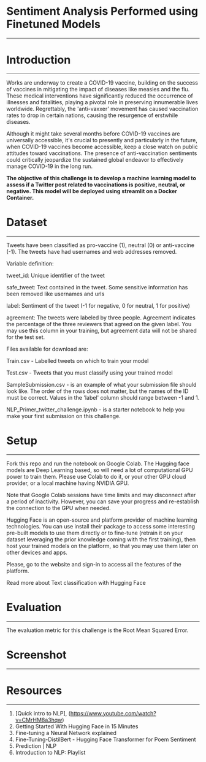 # Sentiment Analysis Performed using Finetuned Models
______________________________________________________________________________________

# Introduction
______________________________________________________________________________________
Works are underway to create a COVID-19 vaccine, building on the success of vaccines in mitigating the impact of diseases like measles and the flu. These medical interventions have significantly reduced the occurrence of illnesses and fatalities, playing a pivotal role in preserving innumerable lives worldwide. Regrettably, the 'anti-vaxxer' movement has caused vaccination rates to drop in certain nations, causing the resurgence of erstwhile diseases.

Although it might take several months before COVID-19 vaccines are universally accessible, it's crucial to presently and particularly in the future, when COVID-19 vaccines become accessible, keep a close watch on public attitudes toward vaccinations. The presence of anti-vaccination sentiments could critically jeopardize the sustained global endeavor to effectively manage COVID-19 in the long run.

**The objective of this challenge is to develop a machine learning model to assess if a Twitter post related to vaccinations is positive, neutral, or negative. This model will be deployed using streamlit on a Docker Container.**

# Dataset
_______________________________________________________________________________________
Tweets have been classified as pro-vaccine (1), neutral (0) or anti-vaccine (-1). The tweets have had usernames and web addresses removed.

Variable definition:

tweet_id: Unique identifier of the tweet

safe_tweet: Text contained in the tweet. Some sensitive information has been removed like usernames and urls

label: Sentiment of the tweet (-1 for negative, 0 for neutral, 1 for positive)

agreement: The tweets were labeled by three people. Agreement indicates the percentage of the three reviewers that agreed on the given label. You may use this column in your training, but agreement data will not be shared for the test set.

Files available for download are:

Train.csv - Labelled tweets on which to train your model

Test.csv - Tweets that you must classify using your trained model

SampleSubmission.csv - is an example of what your submission file should look like. The order of the rows does not matter, but the names of the ID must be correct. Values in the 'label' column should range between -1 and 1.

NLP_Primer_twitter_challenge.ipynb - is a starter notebook to help you make your first submission on this challenge.

# Setup
______________________________________________________________________________________________
Fork this repo and run the notebook on Google Colab. The Hugging face models are Deep Learning based, so will need a lot of computational GPU power to train them. Please use Colab to do it, or your other GPU cloud provider, or a local machine having NVIDIA GPU.

Note that Google Colab sessions have time limits and may disconnect after a period of inactivity. However, you can save your progress and re-establish the connection to the GPU when needed.

Hugging Face is an open-source and platform provider of machine learning technologies. You can use install their package to access some interesting pre-built models to use them directly or to fine-tune (retrain it on your dataset leveraging the prior knowledge coming with the first training), then host your trained models on the platform, so that you may use them later on other devices and apps.

Please, go to the website and sign-in to access all the features of the platform.

Read more about Text classification with Hugging Face

# Evaluation
________________________________________________________________________________________________
The evaluation metric for this challenge is the Root Mean Squared Error.

# Screenshot
_________________________________________________________________________________________________



# Resources
_________________________________________________________________________________________________
1. [Quick intro to NLP], (https://www.youtube.com/watch?v=CMrHM8a3hqw)
2. Getting Started With Hugging Face in 15 Minutes
3. Fine-tuning a Neural Network explained
4. Fine-Tuning-DistilBert - Hugging Face Transformer for Poem Sentiment  
5. Prediction | NLP
6. Introduction to NLP: Playlist